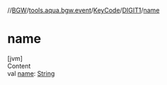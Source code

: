 //[BGW](../../../../index.md)/[tools.aqua.bgw.event](../../index.md)/[KeyCode](../index.md)/[DIGIT1](index.md)/[name](name.md)



# name  
[jvm]  
Content  
val [name](name.md): [String](https://kotlinlang.org/api/latest/jvm/stdlib/kotlin/-string/index.html)  



